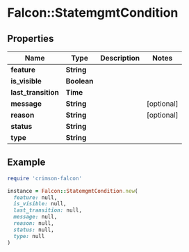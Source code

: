 # Falcon::StatemgmtCondition

## Properties

| Name | Type | Description | Notes |
| ---- | ---- | ----------- | ----- |
| **feature** | **String** |  |  |
| **is_visible** | **Boolean** |  |  |
| **last_transition** | **Time** |  |  |
| **message** | **String** |  | [optional] |
| **reason** | **String** |  | [optional] |
| **status** | **String** |  |  |
| **type** | **String** |  |  |

## Example

```ruby
require 'crimson-falcon'

instance = Falcon::StatemgmtCondition.new(
  feature: null,
  is_visible: null,
  last_transition: null,
  message: null,
  reason: null,
  status: null,
  type: null
)
```

